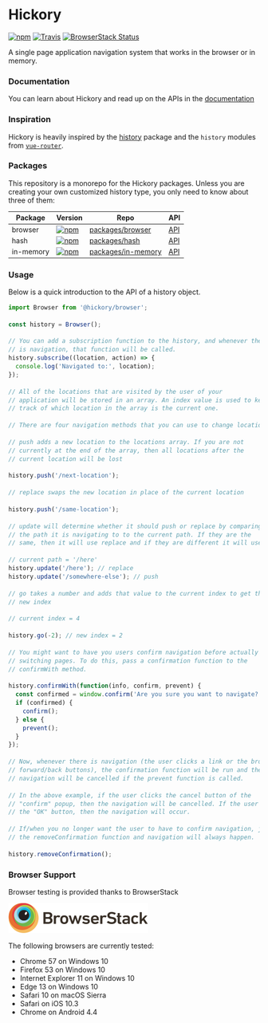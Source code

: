# Hickory

[![npm][version-badge]][npm-hickory] [![Travis][build-badge]][build] [![BrowserStack Status][browserstack-badge]][browserstack-build]

A single page application navigation system that works in the browser or in memory.

### Documentation

You can learn about Hickory and read up on the APIs in the [documentation](./docs)

### Inspiration

Hickory is heavily inspired by the [history](https://github.com/ReactTraining/history) package and the `history` modules from [`vue-router`](https://github.com/vuejs/vue-router).

### Packages

This repository is a monorepo for the Hickory packages. Unless you are creating your own customized history type, you only need to know about three of them:

| Package | Version | Repo | API |
|---|---|---|---|
| browser | [![npm][browser-version-badge]][npm-browser] | [packages/browser](./packages/browser) | [API](./docs/api/Browser.md) |
| hash | [![npm][hash-version-badge]][npm-hash] | [packages/hash](./packages/hash) | [API](./docs/api/Hash.md) |
| in-memory | [![npm][in-memory-version-badge]][npm-in-memory] | [packages/in-memory](./packages/in-memory) | [API](./docs/api/InMemory.md) |

[browser-version-badge]: https://img.shields.io/npm/v/@hickory/browser.svg
[npm-browser]: https://npmjs.com/package/@hickory/browser

[hash-version-badge]: https://img.shields.io/npm/v/@hickory/hash.svg
[npm-hash]: https://npmjs.com/package/@hickory/hash

[in-memory-version-badge]: https://img.shields.io/npm/v/@hickory/in-memory.svg
[npm-in-memory]: https://npmjs.com/package/@hickory/in-memory


### Usage

Below is a quick introduction to the API of a history object.

```js
import Browser from '@hickory/browser';

const history = Browser();

// You can add a subscription function to the history, and whenever there
// is navigation, that function will be called.
history.subscribe((location, action) => {
  console.log('Navigated to:', location);
});

// All of the locations that are visited by the user of your
// application will be stored in an array. An index value is used to keep
// track of which location in the array is the current one.

// There are four navigation methods that you can use to change locations.

// push adds a new location to the locations array. If you are not
// currently at the end of the array, then all locations after the
// current location will be lost

history.push('/next-location');

// replace swaps the new location in place of the current location

history.push('/same-location');

// update will determine whether it should push or replace by comparing
// the path it is navigating to to the current path. If they are the
// same, then it will use replace and if they are different it will use push

// current path = '/here'
history.update('/here'); // replace
history.update('/somewhere-else'); // push

// go takes a number and adds that value to the current index to get the
// new index

// current index = 4

history.go(-2); // new index = 2

// You might want to have you users confirm navigation before actually
// switching pages. To do this, pass a confirmation function to the
// confirmWith method.

history.confirmWith(function(info, confirm, prevent) {
  const confirmed = window.confirm('Are you sure you want to navigate?');
  if (confirmed) {
    confirm();
  } else {
    prevent();
  }
});

// Now, whenever there is navigation (the user clicks a link or the browser's
// forward/back buttons), the confirmation function will be run and the
// navigation will be cancelled if the prevent function is called.

// In the above example, if the user clicks the cancel button of the
// "confirm" popup, then the navigation will be cancelled. If the user clicks
// the "OK" button, then the navigation will occur.

// If/when you no longer want the user to have to confirm navigation, just call
// the removeConfirmation function and navigation will always happen.

history.removeConfirmation();
```

### Browser Support

Browser testing is provided thanks to BrowserStack

[<img src='./static/BrowserStackLogo.png' />](https://www.browserstack.com/start)

The following browsers are currently tested:

* Chrome 57 on Windows 10
* Firefox 53 on Windows 10
* Internet Explorer 11 on Windows 10
* Edge 13 on Windows 10
* Safari 10 on macOS Sierra
* Safari on iOS 10.3
* Chrome on Android 4.4

[version-badge]: https://img.shields.io/npm/v/hickory.svg
[npm-hickory]: https://npmjs.com/package/hickory

[build-badge]: https://img.shields.io/travis/pshrmn/hickory/master.svg
[build]: https://travis-ci.org/pshrmn/hickory

[browserstack-badge]: https://www.browserstack.com/automate/badge.svg?badge_key=bHVBTk00Sm9ucnJ5SDlaOE5MZW80R214K0F3ZlkwVlY5OHd1WjI0OWJaQT0tLVYra3dYSUVOOTlKTnJHZUdDSXZHbVE9PQ==--50fa09de197425afca33b06f04e61e7582f13259
[browserstack-build]: https://www.browserstack.com/automate/public-build/bHVBTk00Sm9ucnJ5SDlaOE5MZW80R214K0F3ZlkwVlY5OHd1WjI0OWJaQT0tLVYra3dYSUVOOTlKTnJHZUdDSXZHbVE9PQ==--50fa09de197425afca33b06f04e61e7582f13259
